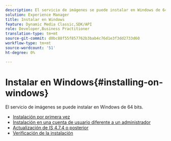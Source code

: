 ```yaml
---
description: El servicio de imágenes se puede instalar en Windows de 64 bits.
solution: Experience Manager
title: Instalar en Windows
feature: Dynamic Media Classic,SDK/API
role: Developer,Business Practitioner
translation-type: tm+mt
source-git-commit: d0bc88f55f857762b3bab4c76d1e3f3dd2733d60
workflow-type: tm+mt
source-wordcount: '51'
ht-degree: 0%

---
```



# Instalar en Windows{#installing-on-windows}

El servicio de imágenes se puede instalar en Windows de 64 bits.

* [Instalación por primera vez](t-first-time-installation-win.md)
* [Instalación en una cuenta de usuario diferente a un administrador](t-diff-account-win.md)
* [Actualización de IS 4.7.4 o posterior](t-update-win.md)
* [Verificación de la instalación](t-verify-win.md)
